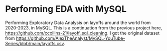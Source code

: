 # Performing EDA with MySQL
Performing Exploratory Data Analysis on layoffs around the world from 2020-2023, in MySQL. This is a continuation from the previous project here, https://github.com/ccollins-21/layoff_sql_cleaning. I got the original dataset from  https://github.com/AlexTheAnalyst/MySQL-YouTube-Series/blob/main/layoffs.csv.
